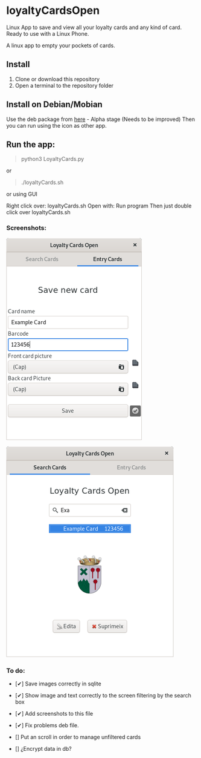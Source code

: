 # loyaltyCardsOpen
Linux App to save and view all your loyalty cards and any kind of card. Ready to use with a Linux Phone.

A linux app to empty your pockets of cards.


## Install

1. Clone or download this repository
1. Open a terminal to the repository folder

## Install on Debian/Mobian

Use the deb package from [here](https://github.com/joanisc/loyaltyCardsOpen/releases) - Alpha stage (Needs to be improved)
Then you can run using the icon as other app.

## Run the app: 

> python3 LoyaltyCards.py

or

> ./loyaltyCards.sh

or using GUI

Right click over: loyaltyCards.sh
Open with: Run program
Then just double click over loyaltyCards.sh


### Screenshots:

![Entry screen picture](/tmp/Entry.png?raw=true "Entry screen")

![Search screen picture](/tmp/Search.png?raw=true "Search screen")

### To do:

- [✔] Save images correctly in sqlite

- [✔] Show image and text correctly to the screen filtering by the search box

- [✔] Add screenshots to this file

- [✔] Fix problems deb file.

- [] Put an scroll in order to manage unfiltered cards

- [] ¿Encrypt data in db?




